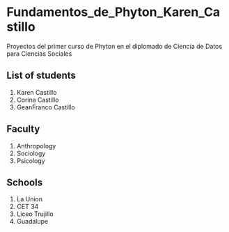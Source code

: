 # Fundamentos_de_Phyton_Karen_Castillo
Proyectos del primer curso de Phyton en el diplomado de Ciencia de Datos para Ciencias Sociales
## List of students
1. Karen Castillo
2. Corina Castillo
3. GeanFranco Castillo

 ## Faculty
 1. Anthropology
 2. Sociology
 3. Psicology

## Schools
1. La Union
2. CET 34
3. Liceo Trujillo
4. Guadalupe